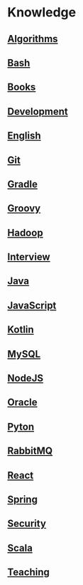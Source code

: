 # Knowledge
## [Algorithms](algorithms/README.md)
## [Bash](bash/README.md)
## [Books](books/README.md)
## [Development](development/README.md)
## [English](english/README.md)
## [Git](git/README.md)
## [Gradle](gradle/README.md)
## [Groovy](groovy/README.md)
## [Hadoop](hadoop/README.md)
## [Interview](interview/README.md)
## [Java](java/README.md)
## [JavaScript](js/README.md)
## [Kotlin](kotlin/README.md)
## [MySQL](mysql/README.md)
## [NodeJS](nodejs/README.md)
## [Oracle](oracle/README.md)
## [Pyton](python/README.md)
## [RabbitMQ](rabbitmq/README.md)
## [React](react/README.md)
## [Spring](spring/README.md)
## [Security](security/README.md)
## [Scala](scala/README.md)
## [Teaching](teaching/README.md)
